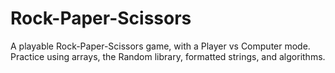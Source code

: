 # Rock-Paper-Scissors
A playable Rock-Paper-Scissors game, with a Player vs Computer mode. Practice using arrays, the Random library, formatted strings, and algorithms.
